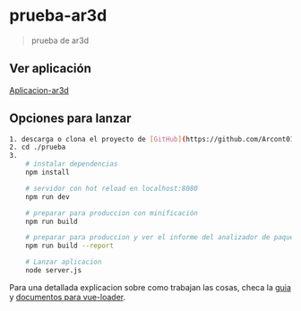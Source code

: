 # prueba-ar3d

> prueba de ar3d

## Ver aplicación
[Aplicacion-ar3d](https://ar3d-app.herokuapp.com)

## Opciones para lanzar

``` bash
1. descarga o clona el proyecto de [GitHub](https://github.com/Arcont01/prueba)
2. cd ./prueba
3. 
    # instalar dependencias
    npm install

    # servidor con hot reload en localhost:8080
    npm run dev

    # preparar para produccion con minificación
    npm run build

    # preparar para produccion y ver el informe del analizador de paquetes
    npm run build --report

    # Lanzar aplicacion
    node server.js
```

Para una detallada explicacion sobre como trabajan las cosas, checa la [guia](http://vuejs-templates.github.io/webpack/) y [documentos para vue-loader](http://vuejs.github.io/vue-loader).
